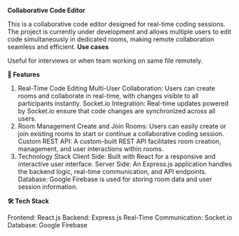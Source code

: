 **Collaborative Code Editor**

This is a collaborative code editor designed for real-time coding sessions. The project is currently under development and allows multiple users to edit code simultaneously in dedicated rooms, making remote collaboration seamless and efficient.
**Use cases**

Useful for interviews or when team working on same file remotely.

**🚀 Features**

1. Real-Time Code Editing
Multi-User Collaboration: Users can create rooms and collaborate in real-time, with changes visible to all participants instantly.
Socket.io Integration: Real-time updates powered by Socket.io ensure that code changes are synchronized across all users.
2. Room Management
Create and Join Rooms: Users can easily create or join existing rooms to start or continue a collaborative coding session.
Custom REST API: A custom-built REST API facilitates room creation, management, and user interactions within rooms.
3. Technology Stack
Client Side: Built with React for a responsive and interactive user interface.
Server Side: An Express.js application handles the backend logic, real-time communication, and API endpoints.
Database: Google Firebase is used for storing room data and user session information.

**🛠️ Tech Stack**

Frontend: React.js
Backend: Express.js
Real-Time Communication: Socket.io
Database: Google Firebase
